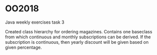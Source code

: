 # OO2018

Java weekly exercises task 3

Created class hierarchy for ordering magazines. Contains one baseclass from which continuous and
monthly subscriptions can be derived. If the subscription is continuous, then yearly
discount will be given based on given percentage.
